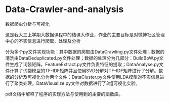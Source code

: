 # Data-Crawler-and-analysis
数据爬虫分析与可视化

这是我大三上学期大数据课程中的结课大作业，作业的主要目标是对微博社区管理中心的不实信息进行爬取，处理及分析

分为多个py文件实现功能：其中数据的爬取由DataCrawling.py文件处理；数据的清洗由DataDeduplicated.py文件处理；数据的处理分为几部分：BuildBoW.py文件生成了词袋矩阵，FeatureExtract.py文件负责特征的提取；DataAnalyse.py文件计算了词袋模型的TF-IDF矩阵并且使用SVD分解对TF-IDF矩阵进行了分解。数据的分析及可视化分为两个文件：DataCluster.py文件使用LDA模型对不实信息进行了聚类处理，DataVisualize.py文件对数据进行了3组可视化实验。

pdf文档中解释了程序的实现方法与使用到的主要的函数库。
